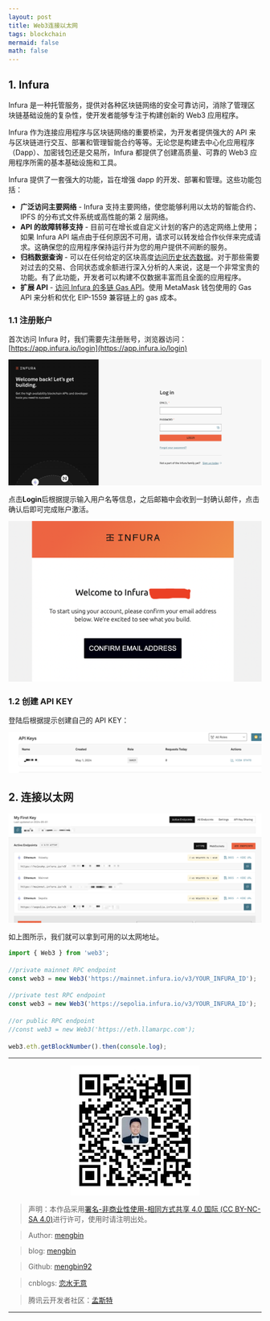 ```yaml
---
layout: post
title: Web3连接以太网
tags: blockchain
mermaid: false
math: false
---  
```


## 1. Infura

Infura 是一种托管服务，提供对各种区块链网络的安全可靠访问，消除了管理区块链基础设施的复杂性，使开发者能够专注于构建创新的 Web3 应用程序。

Infura 作为连接应用程序与区块链网络的重要桥梁，为开发者提供强大的 API 来与区块链进行交互、部署和管理智能合约等等。无论您是构建去中心化应用程序（Dapp）、加密钱包还是交易所，Infura 都提供了创建高质量、可靠的 Web3 应用程序所需的基本基础设施和工具。

Infura 提供了一套强大的功能，旨在增强 dapp 的开发、部署和管理。这些功能包括：

- **广泛访问主要网络** - Infura 支持主要网络，使您能够利用以太坊的智能合约、IPFS 的分布式文件系统或高性能的第 2 层网络。
- **API 的故障转移支持** - 目前可在增长或自定义计划的客户的选定网络上使用；如果 Infura API 端点由于任何原因不可用，请求可以转发给合作伙伴来完成请求。这确保您的应用程序保持运行并为您的用户提供不间断的服务。
- **归档数据查询** - 可以在任何给定的区块高度[访问历史状态数据](https://docs.infura.io/api/networks/ethereum/concepts/archive-data)。对于那些需要对过去的交易、合同状态或余额进行深入分析的人来说，这是一个非常宝贵的功能。有了此功能，开发者可以构建不仅数据丰富而且全面的应用程序。
- **扩展 API** - [访问 Infura 的多链 Gas API](https://docs.infura.io/api/infura-expansion-apis/gas-api)。使用 MetaMask 钱包使用的 Gas API 来分析和优化 EIP-1559 兼容链上的 gas 成本。

### 1.1 注册账户

首次访问 Infura 时，我们需要先注册账号，浏览器访问：[https://app.infura.io/login](https://app.infura.io/login)  

![login](../img/2024-05-01/login.png)  

点击**Login**后根据提示输入用户名等信息，之后邮箱中会收到一封确认邮件，点击确认后即可完成账户激活。  

![confirm](../img/2024-05-01/confirm.png)

### 1.2 创建 API KEY 

登陆后根据提示创建自己的 API KEY：  

![API KEY](../img/2024-05-01/api_key.png)

## 2. 连接以太网  

![active endpoints](../img/2024-05-01/endpoints.png)

如上图所示，我们就可以拿到可用的以太网地址。  

```javascript
import { Web3 } from 'web3';

//private mainnet RPC endpoint 
const web3 = new Web3('https://mainnet.infura.io/v3/YOUR_INFURA_ID'); 

//private test RPC endpoint
const web3 = new Web3('https://sepolia.infura.io/v3/YOUR_INFURA_ID'); 

//or public RPC endpoint
//const web3 = new Web3('https://eth.llamarpc.com'); 

web3.eth.getBlockNumber().then(console.log);
```

---

<div align="center">
  <img src="../img/qrcode_wechat.jpg" alt="孟斯特">
</div>

> 声明：本作品采用[署名-非商业性使用-相同方式共享 4.0 国际 (CC BY-NC-SA 4.0)](https://creativecommons.org/licenses/by-nc-sa/4.0/deed.zh)进行许可，使用时请注明出处。  

> Author: [mengbin](mengbin1992@outlook.com)  

> blog: [mengbin](https://mengbin.top)  

> Github: [mengbin92](https://mengbin92.github.io/)  

> cnblogs: [恋水无意](https://www.cnblogs.com/lianshuiwuyi/)  

> 腾讯云开发者社区：[孟斯特](https://cloud.tencent.com/developer/user/6649301)  

---
